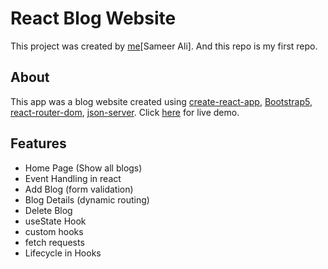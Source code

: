 # React Blog Website

This project was created by [me](https://github.com/sameeralimbd7)[Sameer Ali]. And this repo is my first repo.

## About

This app was a blog website created using [create-react-app](https://www.npmjs.com/package/create-react-app), [Bootstrap5](https://www.npmjs.com/package/bootstrap), [react-router-dom](https://www.npmjs.com/package/react-router-dom), [json-server](https://www.npmjs.com/package/json-server).
Click [here](https://reactblogwebsite.herokuapp.com/) for live demo.

## Features

- Home Page (Show all blogs)
- Event Handling in react
- Add Blog (form validation)
- Blog Details (dynamic routing)
- Delete Blog
- useState Hook
- custom hooks
- fetch requests
- Lifecycle in Hooks
